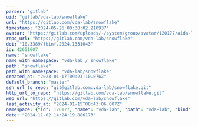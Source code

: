 ```yaml
---
parser: "gitlab"
uid: "gitlab/vda-lab/snowflake"
url: "https://gitlab.com/vda-lab/snowflake"
timestamp: "2024-05-26 00:38:02.210937"
avatar: "https://gitlab.com/uploads/-/system/group/avatar/120177/aida-logo-1D8DB0.png"
repo_url: "https://gitlab.com/vda-lab/snowflake"
doi: "10.3389/fbinf.2024.1331043"
id: 42651607
name: "snowflake"
name_with_namespace: "vda-lab / snowflake"
path: "snowflake"
path_with_namespace: "vda-lab/snowflake"
created_at: "2023-01-17T09:23:10.076Z"
default_branch: "master"
ssh_url_to_repo: "git@gitlab.com:vda-lab/snowflake.git"
http_url_to_repo: "https://gitlab.com/vda-lab/snowflake.git"
web_url: "https://gitlab.com/vda-lab/snowflake"
last_activity_at: "2024-01-15T08:43:06.007Z"
namespace: {"id": 120177, "name": "vda-lab", "path": "vda-lab", "kind": "group", "full_path": "vda-lab", "parent_id": null, "avatar_url": "/uploads/-/system/group/avatar/120177/aida-logo-1D8DB0.png", "web_url": "https://gitlab.com/groups/vda-lab"}
date: "2024-11-02 14:24:19.886173"
---
```

